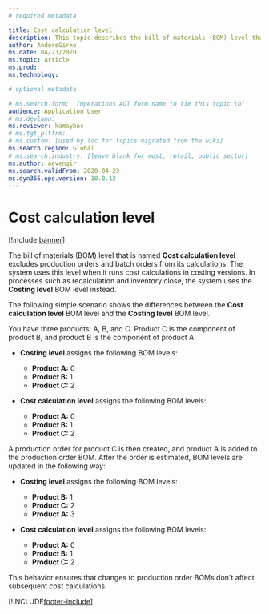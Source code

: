 ```yaml
---
# required metadata

title: Cost calculation level
description: This topic describes the bill of materials (BOM) level that is named Cost calculation level. This BOM level excludes production and batch orders from its calculations.
author: AndersGirke
ms.date: 04/23/2020
ms.topic: article
ms.prod: 
ms.technology: 

# optional metadata

# ms.search.form:  [Operations AOT form name to tie this topic to]
audience: Application User
# ms.devlang: 
ms.reviewer: kamaybac
# ms.tgt_pltfrm: 
# ms.custom: [used by loc for topics migrated from the wiki]
ms.search.region: Global
# ms.search.industry: [leave blank for most, retail, public sector]
ms.author: aevengir
ms.search.validFrom: 2020-04-23
ms.dyn365.ops.version: 10.0.12
---
```

# Cost calculation level

[!include [banner](../includes/banner.md)]

The bill of materials (BOM) level that is named **Cost calculation level** excludes production orders and batch orders from its calculations. The system uses this level when it runs cost calculations in costing versions. In processes such as recalculation and inventory close, the system uses the **Costing level** BOM level instead.

The following simple scenario shows the differences between the **Cost calculation level** BOM level and the **Costing level** BOM level.

You have three products: A, B, and C. Product C is the component of product B, and product B is the component of product A.

- **Costing level** assigns the following BOM levels:

    - **Product A:** 0
    - **Product B:** 1
    - **Product C:** 2

- **Cost calculation level** assigns the following BOM levels:

    - **Product A:** 0
    - **Product B:** 1
    - **Product C:** 2

A production order for product C is then created, and product A is added to the production order BOM. After the order is estimated, BOM levels are updated in the following way:

- **Costing level** assigns the following BOM levels:

    - **Product B:** 1
    - **Product C:** 2
    - **Product A:** 3

- **Cost calculation level** assigns the following BOM levels:

    - **Product A:** 0
    - **Product B:** 1
    - **Product C:** 2

This behavior ensures that changes to production order BOMs don't affect subsequent cost calculations.


[!INCLUDE[footer-include](../../includes/footer-banner.md)]